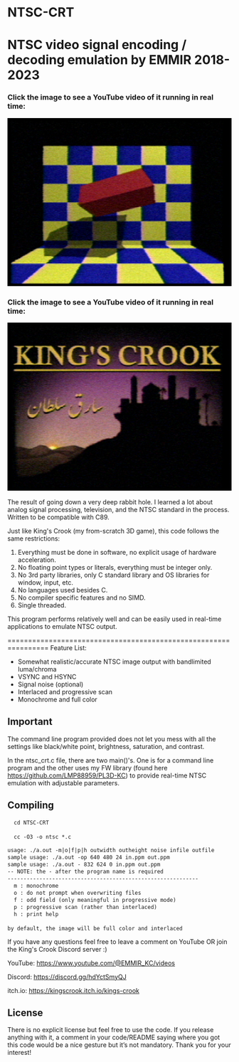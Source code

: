 # NTSC-CRT
NTSC video signal encoding / decoding emulation by EMMIR 2018-2023
================================================================

### Click the image to see a YouTube video of it running in real time:
[![alt text](/scube.png?raw=true)](https://www.youtube.com/watch?v=ucfPRtV6--c)
### Click the image to see a YouTube video of it running in real time:
[![alt text](/kc.png?raw=true)](https://www.youtube.com/watch?v=ucfPRtV6--c)

The result of going down a very deep rabbit hole.
I learned a lot about analog signal processing, television, and the NTSC standard in the process.
Written to be compatible with C89.

Just like King's Crook (my from-scratch 3D game), this code follows the same restrictions:

1. Everything must be done in software, no explicit usage of hardware acceleration.
2. No floating point types or literals, everything must be integer only.
3. No 3rd party libraries, only C standard library and OS libraries for window, input, etc.
4. No languages used besides C.
5. No compiler specific features and no SIMD.
6. Single threaded.

This program performs relatively well and can be easily used in real-time applications
to emulate NTSC output.

================================================================
Feature List:

- Somewhat realistic/accurate NTSC image output with bandlimited luma/chroma
- VSYNC and HSYNC
- Signal noise (optional)
- Interlaced and progressive scan
- Monochrome and full color
## Important
The command line program provided does not let you mess with all the settings
like black/white point, brightness, saturation, and contrast.

In the ntsc_crt.c file, there are two main()'s.
One is for a command line program and the other uses my FW library (found here https://github.com/LMP88959/PL3D-KC)
to provide real-time NTSC emulation with adjustable parameters.

## Compiling
```
  cd NTSC-CRT
  
  cc -O3 -o ntsc *.c

```

```
usage: ./a.out -m|o|f|p|h outwidth outheight noise infile outfile
sample usage: ./a.out -op 640 480 24 in.ppm out.ppm
sample usage: ./a.out - 832 624 0 in.ppm out.ppm
-- NOTE: the - after the program name is required
------------------------------------------------------------
  m : monochrome
  o : do not prompt when overwriting files
  f : odd field (only meaningful in progressive mode)
  p : progressive scan (rather than interlaced)
  h : print help

by default, the image will be full color and interlaced
```
If you have any questions feel free to leave a comment on YouTube OR
join the King's Crook Discord server :)

YouTube: https://www.youtube.com/@EMMIR_KC/videos

Discord: https://discord.gg/hdYctSmyQJ

itch.io: https://kingscrook.itch.io/kings-crook

## License
There is no explicit license but feel free to use the code.
If you release anything with it, a comment in your code/README
saying where you got this code would be a nice gesture but it’s not mandatory.
Thank you for your interest!
